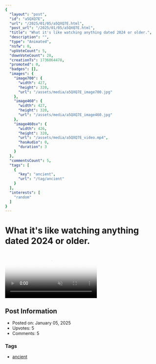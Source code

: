 ```yaml
---
{
  "layout": "post",
  "id": "a5QXQ7E",
  "url": "/2025/01/05/a5QXQ7E.html",
  "post_url": "/2025/01/05/a5QXQ7E.html",
  "title": "What it's like watching anything dated 2024 or older.",
  "description": "",
  "type": "Animated",
  "nsfw": 0,
  "upVoteCount": 5,
  "downVoteCount": 28,
  "creationTs": 1736064478,
  "promoted": 0,
  "badges": [],
  "images": {
    "image700": {
      "width": 427,
      "height": 320,
      "url": "/assets/media/a5QXQ7E_image700.jpg"
    },
    "image460": {
      "width": 427,
      "height": 320,
      "url": "/assets/media/a5QXQ7E_image460.jpg"
    },
    "image460sv": {
      "width": 426,
      "height": 320,
      "url": "/assets/media/a5QXQ7E_video.mp4",
      "hasAudio": 0,
      "duration": 3
    }
  },
  "commentsCount": 5,
  "tags": [
    {
      "key": "ancient",
      "url": "/tag/ancient"
    }
  ],
  "interests": [
    "random"
  ]
}
---
```


# What it's like watching anything dated 2024 or older.

<video controls playsinline loop muted poster="/assets/media/a5QXQ7E_image460.jpg">
  <source src="/assets/media/a5QXQ7E_video.mp4" type="video/mp4">
  Your browser does not support the video tag.
</video>

## Post Information

- Posted on: January 05, 2025
- Upvotes: 5
- Comments: 5

### Tags

- [ancient](/tag/ancient)
